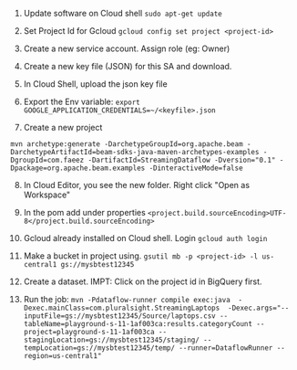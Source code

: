 1) Update software on Cloud shell ```sudo apt-get update```
2) Set Project Id for Gcloud ```gcloud config set project <project-id>```

3) Create a new service account. Assign role (eg: Owner)
4) Create a new key file (JSON) for this SA and download.
5) In Cloud Shell, upload the json key file
6) Export the Env variable: ```export GOOGLE_APPLICATION_CREDENTIALS=~/<keyfile>.json```
7) Create a new project

```mvn archetype:generate -DarchetypeGroupId=org.apache.beam -DarchetypeArtifactId=beam-sdks-java-maven-archetypes-examples -DgroupId=com.faeez -DartifactId=StreamingDataflow -Dversion="0.1" -Dpackage=org.apache.beam.examples -DinteractiveMode=false```

8) In Cloud Editor, you see the new folder. Right click "Open as Workspace"
9) In the pom add under properties ```<project.build.sourceEncoding>UTF-8</project.build.sourceEncoding>```

10) Gcloud already installed on Cloud shell. Login ```gcloud auth login```

11) Make a bucket in project <id> using. ```gsutil mb -p <project-id> -l us-central1 gs://mysbtest12345```


12) Create a dataset. IMPT: Click on the project id in BigQuery first.

13) Run the job:
```mvn -Pdataflow-runner compile exec:java  -Dexec.mainClass=com.pluralsight.StreamingLaptops  -Dexec.args="--inputFile=gs://mysbtest12345/Source/laptops.csv --tableName=playground-s-11-1af003ca:results.categoryCount --project=playground-s-11-1af003ca --stagingLocation=gs://mysbtest12345/staging/ --tempLocation=gs://mysbtest12345/temp/ --runner=DataflowRunner --region=us-central1"```
